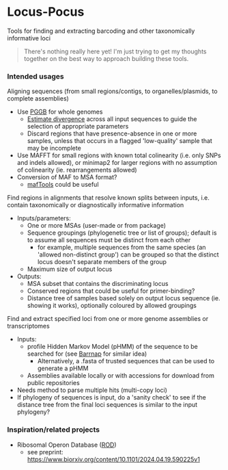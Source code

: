 # Locus-Pocus
Tools for finding and extracting barcoding and other taxonomically informative loci

> There's nothing really here yet! I'm just trying to get my thoughts together on the best way to approach building these tools.

### Intended usages

Aligning sequences (from small regions/contigs, to organelles/plasmids, to complete assemblies)
- Use [PGGB](https://github.com/pangenome/pggb) for whole genomes
    - [Estimate divergence](https://pggb.readthedocs.io/en/latest/rst/tutorials/divergence_estimation.html) across all input sequences to guide the selection of appropriate parameters 
    - Discard regions that have presence-absence in one or more samples, unless that occurs in a flagged 'low-quality' sample that may be incomplete
- Use MAFFT for small regions with known total colinearity (i.e. only SNPs and indels allowed), or minimap2 for larger regions with no assumption of colinearity (ie. rearrangements allowed)
- Conversion of MAF to MSA format?
    - [mafTools](https://github.com/dentearl/mafTools) could be useful

Find regions in alignments that resolve known splits between inputs, i.e. contain taxonomically or diagnostically informative information
- Inputs/parameters:
    - One or more MSAs (user-made or from package)
    - Sequence groupings (phylogenetic tree or list of groups); default is to assume all sequences must be distinct from each other
        - for example, multiple sequences from the same species (an 'allowed non-distinct group') can be grouped so that the distinct locus doesn't separate members of the group
    - Maximum size of output locus
- Outputs:
    - MSA subset that contains the discriminating locus
    - Conserved regions that could be useful for primer-binding?
    - Distance tree of samples based solely on output locus sequence (ie. showing it works), optionally coloured by allowed groupings 

Find and extract specified loci from one or more genome assemblies or transcriptomes
- Inputs:
    - profile Hidden Markov Model (pHMM) of the sequence to be searched for (see [Barrnap](https://github.com/tseemann/barrnap) for similar idea)
        - Alternatively, a .fasta of trusted sequences that can be used to generate a pHMM
    - Assemblies available locally or with accessions for download from public repositories
- Needs method to parse multiple hits (multi-copy loci)
- If phylogeny of sequences is input, do a 'sanity check' to see if the distance tree from the final loci sequences is similar to the input phylogeny?



### Inspiration/related projects
- Ribosomal Operon Database ([ROD](https://github.com/krabberod/ROD))
    - see preprint: https://www.biorxiv.org/content/10.1101/2024.04.19.590225v1
